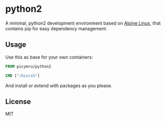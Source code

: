 # python2

A minimal, python2 development environment based on [Alpine Linux](http://alpinelinux.org/),
that contains pip for easy dependency management.

## Usage

Use this as base for your own containers:

```dockerfile
FROM picymru/python2

CMD ["/bin/sh"]
```

And install or extend with packages as you please.

## License

MIT